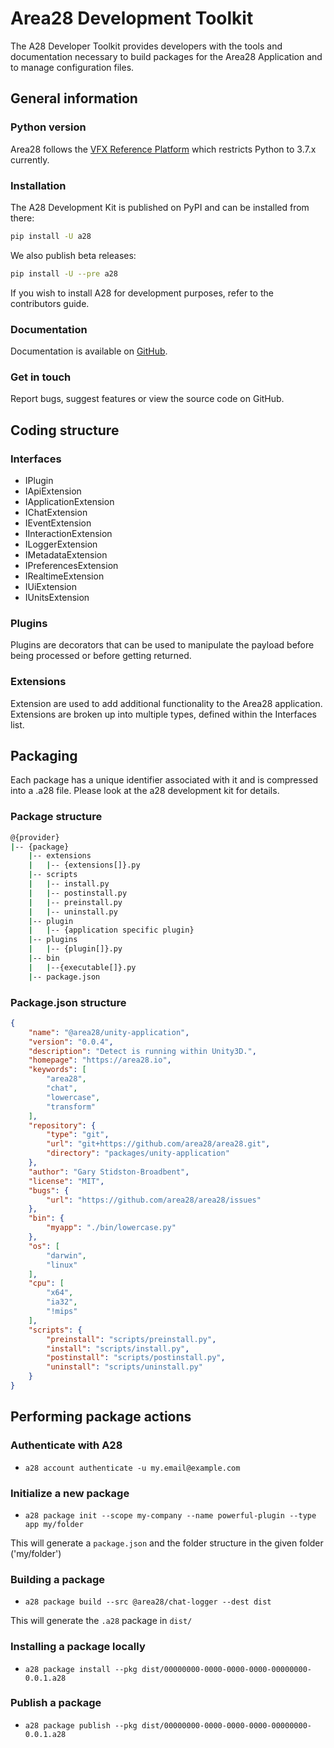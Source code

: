 # Area28 Development Toolkit

The A28 Developer Toolkit provides developers with the tools and documentation necessary to build packages for the Area28 Application and to manage configuration files.

## General information

### Python version

Area28 follows the [VFX Reference Platform](https://vfxplatform.com/) which restricts Python to 3.7.x currently.

### Installation
The A28 Development Kit is published on PyPI and can be installed from there:

```sh
pip install -U a28
```

We also publish beta releases:

```sh
pip install -U --pre a28
```

If you wish to install A28 for development purposes, refer to the contributors guide.

### Documentation
Documentation is available on [GitHub](https://area28technologies.github.io/devkit/).

### Get in touch
Report bugs, suggest features or view the source code on GitHub.

## Coding structure

### Interfaces

- IPlugin
- IApiExtension
- IApplicationExtension
- IChatExtension
- IEventExtension
- IInteractionExtension
- ILoggerExtension
- IMetadataExtension
- IPreferencesExtension
- IRealtimeExtension
- IUiExtension
- IUnitsExtension

### Plugins

Plugins are decorators that can be used to manipulate the payload before being processed or before getting returned.

### Extensions

Extension are used to add additional functionality to the Area28 application. Extensions are broken up into multiple types, defined within the Interfaces list.

## Packaging

Each package has a unique identifier associated with it and is compressed into a .a28 file. Please look at the a28 development kit for details.

### Package structure

```sh
@{provider}
|-- {package}
    |-- extensions
    |   |-- {extensions[]}.py
    |-- scripts
    |   |-- install.py
    |   |-- postinstall.py
    |   |-- preinstall.py
    |   |-- uninstall.py
    |-- plugin
    |   |-- {application specific plugin}
    |-- plugins
    |   |-- {plugin[]}.py
    |-- bin
    |   |--{executable[]}.py
    |-- package.json
```

### Package.json structure

```json
{
    "name": "@area28/unity-application",
    "version": "0.0.4",
    "description": "Detect is running within Unity3D.",
    "homepage": "https://area28.io",
    "keywords": [
        "area28",
        "chat",
        "lowercase",
        "transform"
    ],
    "repository": {
        "type": "git",
        "url": "git+https://github.com/area28/area28.git",
        "directory": "packages/unity-application"
    },
    "author": "Gary Stidston-Broadbent",
    "license": "MIT",
    "bugs": {
        "url": "https://github.com/area28/area28/issues"
    },
    "bin": {
        "myapp": "./bin/lowercase.py"
    },
    "os": [
        "darwin",
        "linux"
    ],
    "cpu": [
        "x64",
        "ia32",
        "!mips"
    ],
    "scripts": {
        "preinstall": "scripts/preinstall.py",
        "install": "scripts/install.py",
        "postinstall": "scripts/postinstall.py",
        "uninstall": "scripts/uninstall.py"
    }
}
```

## Performing package actions

### Authenticate with A28

- `a28 account authenticate -u my.email@example.com`

### Initialize a new package

- `a28 package init --scope my-company --name powerful-plugin --type app my/folder`

This will generate a `package.json` and the folder structure in the given folder ('my/folder')

### Building a package

- `a28 package build --src @area28/chat-logger --dest dist`

This will generate the `.a28` package in `dist/`

### Installing a package locally

- `a28 package install --pkg dist/00000000-0000-0000-0000-00000000-0.0.1.a28`

### Publish a package

- `a28 package publish --pkg dist/00000000-0000-0000-0000-00000000-0.0.1.a28`
